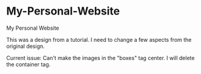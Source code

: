 # My-Personal-Website
My Personal Website


This was a design from a tutorial. I need to change a few aspects from the original design.

Current issue: Can't make the images in the "boxes" tag center. I will delete the container tag. 